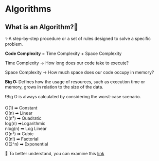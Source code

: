 # Algorithms
## What is an Algorithm?🌿
✨A step-by-step procedure or a set of rules designed to solve a specific problem. 


<b>Code Complexity</b> = Time Complexity + Space Complexity 

Time Complexity -> How long does our code take to execute?

Space Complexity ->  How much space does our code occupy in memory?

<b>Big O: </b>Defines how the usage of resources, such as execution time or memory, grows in relation to the size of the data.

❗️Big O is always calculated by considering the worst-case scenario.

O(1)   ➡ Constant  </br>
O(n)   ➡ Linear  </br>
O(n²)  ➡ Quadratic  </br>
log(n) ➡Logarithmic  </br>
nlog(n) ➡ Log Linear  </br>
O(n³)  ➡ Cubic  </br>
O(n!)  ➡ Factorial  </br>
O(2^n) ➡ Exponential  </br>

:sparkler: To better understand, you can examine this [link](https://www.youtube.com/watch?v=lwAvI3WDXBY&list=PLSrm9z4zp4mEPOfZNV9O-crOhoMa0G2-o&index=1) 

